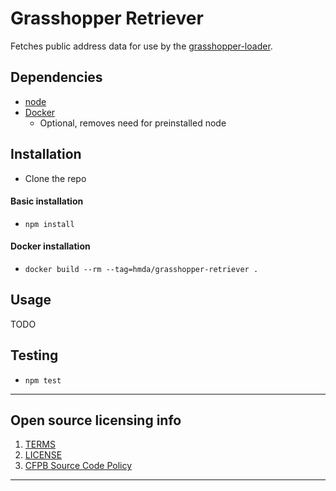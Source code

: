# Grasshopper Retriever

Fetches public address data for use by the [grasshopper-loader](https://github.com/cfpb/grasshopper-loader). 

## Dependencies
 - [node](https://nodejs.org/) 
 - [Docker](https://www.docker.com/)
   - Optional, removes need for preinstalled node

## Installation
 - Clone the repo

#### Basic installation
 - `npm install`

####  Docker installation 
 - `docker build --rm --tag=hmda/grasshopper-retriever .`

## Usage
TODO

## Testing
 - `npm test`

----

## Open source licensing info
1. [TERMS](TERMS.md)
2. [LICENSE](LICENSE)
3. [CFPB Source Code Policy](https://github.com/cfpb/source-code-policy/)

----
